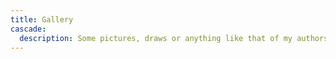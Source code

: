 ```yaml
---
title: Gallery
cascade:
  description: Some pictures, draws or anything like that of my authorship.
---
```


